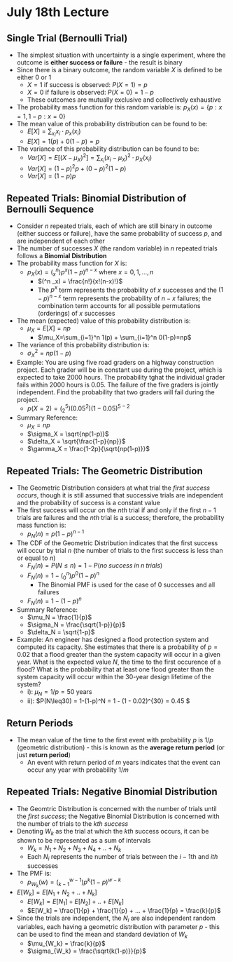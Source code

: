 # July 18th Lecture

## Single Trial (Bernoulli Trial)
- The simplest situation with uncertainty is a single experiment, where the outcome is **either success or failure** - the result is binary
- Since there is a binary outcome, the random variable $X$ is defined to be either 0 or 1
    - $X = 1$ if success is observed: $P(X=1) = p$
    - $X = 0$ if failure is observed: $P(X=0) = 1 - p$
    - These outcomes are mutually exclusive and collectively exhaustive
- The probability mass function for this random variable is:
    $p_X(x)=\{p: x = 1, 1-p:x = 0\}$
- The mean value of this probability distribution can be found to be:
    - $E[X]=\sum_{x_i}x_i \cdot p_x(x_i)$
    - $E[X] = 1(p)+0(1-p)=p$
- The variance of this probability distribution can be found to be:
    - $Var[X]=E[(X-\mu_X)^2] = \sum_{x_i}(x_i-\mu_X)^2 \cdot p_X(x_i)$
    - $Var[X] = (1-p)^2p + (0-p)^2(1-p)$
    - $Var[X] = (1-p)p$
## Repeated Trials: Binomial Distribution of Bernoulli Sequence
- Consider $n$ repeated trials, each of which are still binary in outcome (either success or failure), have the same probability of success $p$, and are independent of each other
- The number of successes $X$ (the random variable) in $n$ repeated trials follows a **Binomial Distribution**
- The probability mass function for $X$ is:
    - $p_X(x)=(^{n}_{x})p^x(1-p)^{n-x}$ where $x = 0, 1,...,n$
        - $(^n _x) = \frac{n!}{x!(n-x)!}$
        - The $p^x$ term represents the probability of $x$ successes and the $(1-p)^{n-x}$ term represents the probability of $n-x$ failures; the combination term accounts for all possible permutations (orderings) of $x$ successes
- The mean (expected) value of this probability distribution is:
    - $\mu_X=E[X] = np$
        - $\mu_X=\sum_{i=1}^n 1(p) + \sum_{i=1}^n 0(1-p)=np$
- The variance of this probability distribution is:
    - $\sigma_X^2=np(1-p)$
- Example: You are using five road graders on a highway construction project. Each grader will be in constant use during the project, which is expected to take 2000 hours. The probability tghat the individual grader fails within 2000 hours is 0.05. The failure of the five graders is jointly independent. Find the probability that two graders will fail during the project.
    - $p(X=2)= (^{5}_{2})(0.05^2)(1-0.05)^{5-2}$
- Summary Reference:
    - $\mu_X = np$
    - $\sigma_X = \sqrt{np(1-p)}$
    - $\delta_X = \sqrt{\frac{1-p}{np}}$
    - $\gamma_X = \frac{1-2p}{\sqrt{np(1-p)}}$
## Repeated Trials: The Geometric Distribution
- The Geometric Distribution considers at what trial the *first success occurs*, though it is still assumed that successive trials are independent and the probability of success is a constant value
- The first success will occur on the $nth$ trial if and only if the first $n - 1$ trials are failures and the $nth$ trial is a success; therefore, the probability mass function is:
    - $p_N(n)= p(1-p)^{n-1}$
- The CDF of the Geometric Distribution indicates that the first success will occur by trial $n$ (the number of trials to the first success is less than or equal to $n$)
    - $F_N(n) = P(N \leq n) = 1 - P(no \; success \; in \; n \; trials)$
    - $F_N(n) = 1 - (^n_0)p^0(1-p)^n$
        - The Binomial PMF is used for the case of 0 successes and all failures 
    - $F_N(n) = 1 - (1 - p)^n$
- Summary Reference:
    - $\mu_N = \frac{1}{p}$
    - $\sigma_N = \frac{\sqrt{1-p}}{p}$
    - $\delta_N = \sqrt{1-p}$
- Example: An engineer has designed a flood protection system and computed its capacity. She estimates that there is a probability of $p = 0.02$ that a flood greater than the system capacity will occur in a given year. What is the expected value $N$, the time to the first occurence of a flood? What is the probability that at least one flood greater than the system capacity will occur within the 30-year design lifetime of the system?
    - i): $\mu_N = 1/p = 50$ years
    - ii): $P(N\leq30) = 1-(1-p)^N = 1 - (1 - 0.02)^{30} = 0.45 $
## Return Periods
- The mean value of the time to the first event with probability $p$ is $1/p$ (geometric distribution) - this is known as the **average return period** (or just **return period**)
    - An event with return period of $m$ years indicates that the event can occur any year with probability $1/m$
## Repeated Trials: Negative Binomial Distribution
- The Geomtric Distribution is concerned with the number of trials until the *first success*; the Negative Binomial Distribution is concerned with the number of trials to the *kth success*
- Denoting $W_k$ as the trial at which the *kth* success occurs, it can be shown to be represented as a sum of intervals
    - $W_k = N_1 + N_2 + N_3 + N_4 + .. + N_k$
    - Each $N_i$ represents the number of trials between the $i-1$th and $ith$ successes
- The PMF is:
    - $p_{W_k}(w) = (^{w-1}_{k - 1})p^k(1-p)^{w-k}$
- $E[W_k] = E[N_1 + N_2 + .. + N_k]$
    - $E[W_k] = E[N_1] + E[N_2] + .. + E[N_k]$
    - $E[W_k] = \frac{1}{p} + \frac{1}{p} + ... + \frac{1}{p} = \frac{k}{p}$
- Since the trials are independent, the $N_i$ are also independent random variables, each having a geometric distribution with parameter $p$ - this can be used to find the mean and standard deviation of $W_k$
    - $\mu_{W_k} = \frac{k}{p}$
    - $\sigma_{W_k} = \frac{\sqrt{k(1-p)}}{p}$
